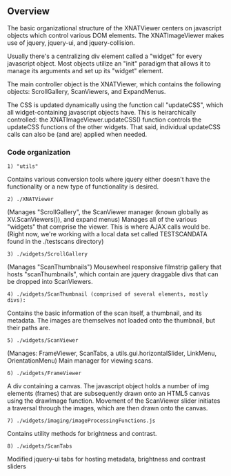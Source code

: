 ## Overview

The basic organizational structure of the XNATViewer centers on javascript objects which control various DOM elements.
The XNATImageViewer makes use of jquery, jquery-ui, and jquery-collision.

Usually there's a centralizing div element called a "widget" for every javascript object.  Most objects
utilize an "init" paradigm that allows it to manage its arguments and set up its "widget" element. 

The main controller object is the XNATViewer, which contains the following objects: ScrollGallery, ScanViewers, and ExpandMenus.

The CSS is updated dynamically using the function call "updateCSS", which all widget-containing javascript objects have.  This is
heirarchically controlled: the XNATImageViewer.updateCSS() function controls the updateCSS functions of the other widgets.  That said,
individual updateCSS calls can also be (and are) applied when needed.

### Code organization

	1) "utils" 
Contains various conversion tools where jquery either doesn't have the functionality or a new type of functionality is desired.


	2) ./XNATViewer 
(Manages "ScrollGallery", the ScanViewer manager (known globally as XV.ScanViewers()), and expand menus)
Manages all of the various "widgets" that comprise the viewer.
This is where AJAX calls would be.  (Right now, we're working with a local
data set called TESTSCANDATA found in the ./testscans directory)


	3) ./widgets/ScrollGallery 
(Manages "ScanThumbnails")
Mousewheel responsive filmstrip gallery that hosts "scanThumbnails", which contain are
jquery draggable divs that can be dropped into ScanViewers. 


	4) ./widgets/ScanThumbnail (comprised of several elements, mostly divs):
Contains the basic information of the scan itself, a thumbnail, and its metadata.  The images
are themselves not loaded onto the thumbnail, but their paths are.


	5) ./widgets/ScanViewer 
(Manages: FrameViewer, ScanTabs, a utils.gui.horizontalSlider, LinkMenu, OrientationMenu)
Main manager for viewing scans.


	6) ./widgets/FrameViewer
A div containing a canvas.  The javascript object holds a number of img elements (frames) that are subsequently drawn 
onto an HTML5 canvas using the drawImage function. Movement of the ScanViewer slider initiates a traversal through
the images, which are then drawn onto the canvas.


	7) ./widgets/imaging/imageProcessingFunctions.js
Contains utility methods for brightness and contrast.


	8) ./widgets/ScanTabs
Modified jquery-ui tabs for hosting metadata, brightness and contrast sliders

